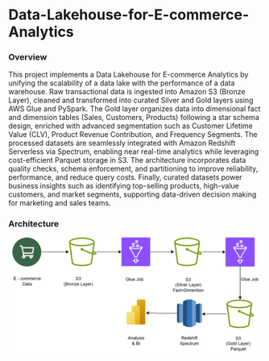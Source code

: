 # Data-Lakehouse-for-E-commerce-Analytics

### Overview

This project implements a Data Lakehouse for E-commerce Analytics by unifying the scalability of a data lake with the performance of a data warehouse. Raw transactional data is ingested into Amazon S3 (Bronze Layer), cleaned and transformed into curated Silver and Gold layers using AWS Glue and PySpark. The Gold layer organizes data into dimensional fact and dimension tables (Sales, Customers, Products) following a star schema design, enriched with advanced segmentation such as Customer Lifetime Value (CLV), Product Revenue Contribution, and Frequency Segments. The processed datasets are seamlessly integrated with Amazon Redshift Serverless via Spectrum, enabling near real-time analytics while leveraging cost-efficient Parquet storage in S3. The architecture incorporates data quality checks, schema enforcement, and partitioning to improve reliability, performance, and reduce query costs. Finally, curated datasets power business insights such as identifying top-selling products, high-value customers, and market segments, supporting data-driven decision making for marketing and sales teams.

 ### Architecture

  ![Architecture Diagram](https://github.com/rtriders/Data-Lakehouse-for-E-commerce-Analytics/blob/main/Architecture.png)


  
